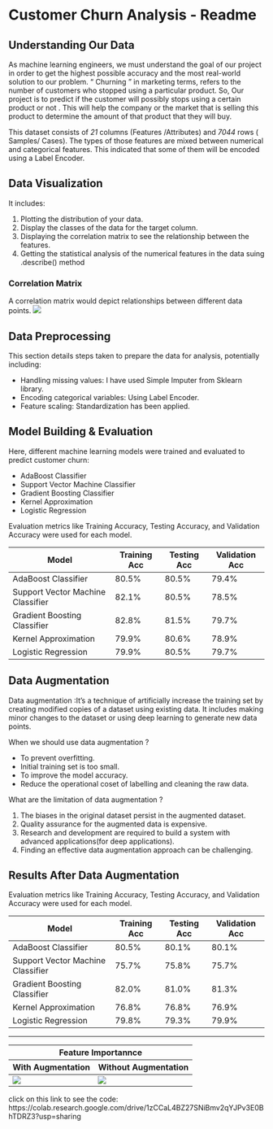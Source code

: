 <!DOCTYPE html>
<html lang="en">
<body>
  <h1>Customer Churn Analysis - Readme</h1>
  <section class="section">
    <h2>Understanding Our Data</h2>
   <p>As machine learning engineers,  we must understand the goal of our project in order to get the highest possible accuracy and the most real-world solution to our problem.
“ Churning ” in marketing terms, refers to the number of customers who stopped using a particular product. So, Our project is to predict if the customer will possibly stops using a certain product or not . This will help the company or the market that is selling this product to determine the amount of that product that they will buy.
</p>
    <p>This dataset consists of <i>21</i> columns (Features /Attributes) and <i>7044</i> rows ( Samples/ Cases). 
The types of those features are mixed between numerical and categorical features. This indicated that some of them will be encoded using a Label Encoder.
</p>
  </section>
  <section class="section">
    <h2>Data Visualization</h2>
    <p>It includes:
<ol>
  <li>Plotting the distribution of your data.</li>
  <li>Display the classes of the data for the target column.</li> 
<li>Displaying the correlation matrix to see the relationship between the features.</li>
<li>Getting the statistical analysis of the numerical features in the data suing .describe() method</li>
</ol>
</p>
      </p>
  </section>
  <section class="section">
    <h3>Correlation Matrix</h3>
    <p>A correlation matrix would depict relationships between different data points.
    <img src="https://github.com/SamaHamza/DataAugmentation-CustomerChurn/assets/107436690/7a293b01-8699-492d-a604-54901b28e04c"></p>
  </section>
  <section class="section">
    <h2>Data Preprocessing</h2>
    <p>This section details steps taken to prepare the data for analysis, potentially including:</p>
    <ul>
      <li>Handling missing values: I have used Simple Imputer from Sklearn library.</li>
      <li>Encoding categorical variables: Using Label Encoder.</li>
      <li>Feature scaling: Standardization has been applied. </li>
    </ul>
  </section>
  <section class="section">
    <h2>Model Building & Evaluation</h2>
    <p>Here, different machine learning models were trained and evaluated to predict customer churn:
      <ul>
        <li>AdaBoost Classifier</li>
        <li>Support Vector Machine Classifier</li>
        <li>Gradient Boosting Classifier</li>
        <li>Kernel Approximation</li>
        <li>Logistic Regression</li>
      </ul>
      Evaluation metrics like Training Accuracy, Testing Accuracy, and Validation Accuracy were used for each model.
      <table>
        <thead>
          <tr>
            <th>Model</th>
            <th>Training Acc</th>
            <th>Testing Acc</th>
            <th>Validation Acc</th>
          </tr>
        </thead>
        <tbody>
          <tr>
            <td>AdaBoost Classifier</td>
            <td>80.5%</td>
            <td>80.5%</td>
            <td>79.4%</td>
          </tr>
          <tr>
            <td>Support Vector Machine Classifier</td>
            <td>82.1%</td>
            <td>80.5%</td>
            <td>78.5%</td>
          </tr>
          <tr>
            <td>Gradient Boosting Classifier</td>
            <td>82.8%</td>
            <td>81.5%</td>
            <td>79.7%</td>
          </tr>
          <tr>
            <td>Kernel Approximation</td>
            <td>79.9%</td>
            <td>80.6%</td>
            <td>78.9%</td>
          </tr>
          <tr>
            <td>Logistic Regression</td>
            <td>79.9%</td>
            <td>80.5%</td>
            <td>79.7%</td>
          </tr>
        </tbody>
      </table>
    </p>
  </section>
  <section class="section">
    <h1>Data Augmentation</h1>
    <p>Data augmentation :It’s a technique of artificially increase the training set by creating modified copies of a dataset using existing data. 	It includes making minor changes to the dataset or using deep learning to generate new data points.</p>
    <p>When we should use data augmentation ?
<ul>
  <li>To prevent overfitting.</li>
  <li>Initial training set is too small.</li>
  <li>To improve the model accuracy.</li>
  <li>Reduce the operational coset of labelling and cleaning the raw data.</li>
</ul>
</p>
    <p>What are the limitation of data augmentation ?
    <ol>
      <li>The biases in the original dataset persist in the augmented dataset.</li>
      <li>Quality assurance for the augmented data is expensive.</li>
      <li>Research and development are required to build a system with advanced applications(for deep applications).</li>
      <li>Finding an effective data augmentation approach can be challenging.</li>
    </ol>
    </p>
  </section>
  <section class="section">
    <h2>Results After Data Augmentation</h2>
            Evaluation metrics like Training Accuracy, Testing Accuracy, and Validation Accuracy were used for each model.
      <table>
        <thead>
          <tr>
            <th>Model</th>
            <th>Training Acc</th>
            <th>Testing Acc</th>
            <th>Validation Acc</th>
          </tr>
        </thead>
        <tbody>
          <tr>
            <td>AdaBoost Classifier</td>
            <td>80.5%</td>
            <td>80.1%</td>
            <td>80.1%</td>
          </tr>
          <tr>
            <td>Support Vector Machine Classifier</td>
            <td>75.7%</td>
            <td>75.8%</td>
            <td>75.7%</td>
          </tr>
          <tr>
            <td>Gradient Boosting Classifier</td>
            <td>82.0%</td>
            <td>81.0%</td>
            <td>81.3%</td>
          </tr>
          <tr>
            <td>Kernel Approximation</td>
            <td>76.8%</td>
            <td>76.8%</td>
            <td>76.9%</td>
          </tr>
          <tr>
            <td>Logistic Regression</td>
            <td>79.8%</td>
            <td>79.3%</td>
            <td>79.9%</td>
          </tr>
        </tbody>
      </table>
    </p>
    <hr>
    <table>
        <thead>
          <tr>
            <th colspan="2">Feature Importannce</th>
          </tr>
          <tr>
            <th>With Augmentation</th>
            <th>Without Augmentation</th>
          </tr>
        </thead>
        <tbody>
          <tr>
            <td><img src="https://github.com/SamaHamza/DataAugmentation-CustomerChurn/assets/107436690/520d7d2c-f5dd-41dc-97fe-c7eb13898fdd"></td>
            <td><img src="https://github.com/SamaHamza/DataAugmentation-CustomerChurn/assets/107436690/c77ac2c7-dee7-457d-9cf7-43afad64f870"></td>
          </tr>
        </tbody>
      </table>
    <p> click on this link to see the code:  https://colab.research.google.com/drive/1zCCaL4BZ27SNiBmv2qYJPv3E0BhTDRZ3?usp=sharing</p>

  </section>
</body>
</html>

